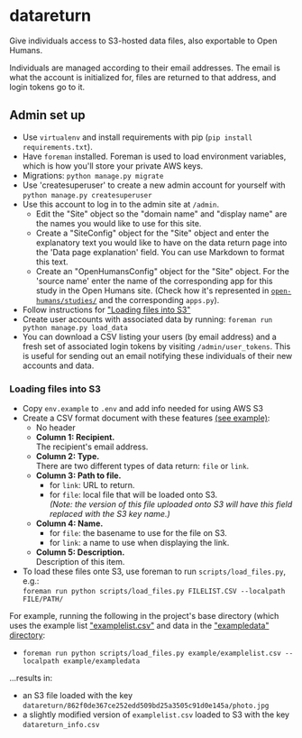 # datareturn
Give individuals access to S3-hosted data files, also exportable to Open Humans.

Individuals are managed according to their email addresses. The email is what the account is initialized for, files are returned to that address, and login tokens go to it.

## Admin set up

* Use `virtualenv` and install requirements with pip
(`pip install requirements.txt`).
* Have `foreman` installed. Foreman is used to load environment variables,
which is how you'll store your private AWS keys.
* Migrations: `python manage.py migrate`
* Use 'createsuperuser' to create a new admin account for yourself with
`python manage.py createsuperuser`
* Use this account to log in to the admin site at `/admin`.
  * Edit the "Site" object so the "domain name" and "display name" are the
  names you would like to use for this site.
  * Create a "SiteConfig" object for the "Site" object and enter the
  explanatory text you would like to have on the data return page into the
  'Data page explanation' field. You can use Markdown to format this text.
  * Create an "OpenHumansConfig" object for the "Site" object. For the
  'source name' enter the name of the corresponding app for this study in the
  Open Humans site. (Check how it's represented in [`open-humans/studies/`](https://github.com/PersonalGenomesOrg/open-humans/tree/master/studies)
  and the corresponding `apps.py`).
* Follow instructions for ["Loading files into S3"](https://github.com/PersonalGenomesOrg/datareturn#loading-files-into-s3)
* Create user accounts with associated data by running: `foreman run python manage.py load_data`
* You can download a CSV listing your users (by email address) and a fresh set of associated login tokens by visiting `/admin/user_tokens`. This is useful for sending
out an email notifying these individuals of their new accounts and data.

### Loading files into S3

* Copy `env.example` to `.env` and add info needed for using AWS S3
* Create a CSV format document with these features [(see example)](https://github.com/PersonalGenomesOrg/datareturn/blob/master/example/examplelist.csv):
  * No header
  * **Column 1: Recipient.**<br>The recipient's email address.
  * **Column 2: Type.**<br>There are two different types of data return: `file` or `link`.
  * **Column 3: Path to file.**
    * for `link`: URL to return.
    * for `file`: local file that will be loaded onto S3.<br>
    _(Note: the version of this file uploaded onto S3 will have this
      field replaced with the S3 key name.)_
  * **Column 4: Name.**
    * for `file`: the basename to use for the file on S3.
    * for `link`: a name to use when displaying the link.
  * **Column 5: Description.**<br>Description of this item.
* To load these files onte S3, use foreman to run `scripts/load_files.py`, e.g.:<br>`foreman run python scripts/load_files.py FILELIST.CSV --localpath FILE/PATH/`

For example, running the following in the project's base directory (which uses the example list ["examplelist.csv"](https://github.com/PersonalGenomesOrg/datareturn/blob/master/example/examplelist.csv)
and data in the ["exampledata" directory](https://github.com/PersonalGenomesOrg/datareturn/tree/master/example/exampledata/):
* `foreman run python scripts/load_files.py example/examplelist.csv --localpath example/exampledata`

...results in:
*  an S3 file loaded with the key `datareturn/862f0de367ce252edd509bd25a3505c91d0e145a/photo.jpg`
* a slightly modified version of `examplelist.csv` loaded to S3 with the key ``datareturn_info.csv``

###
